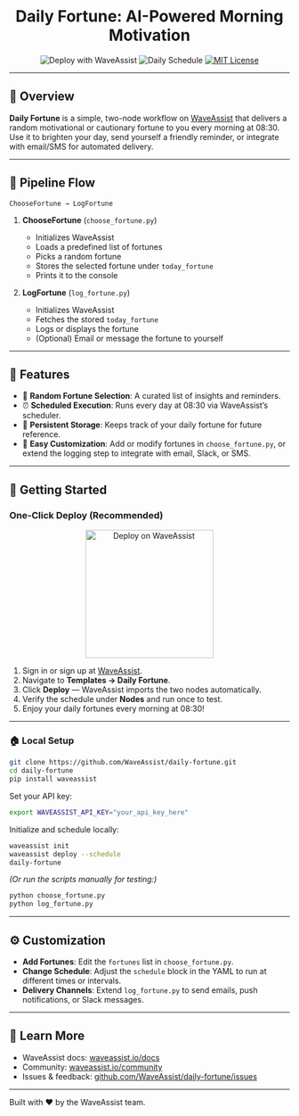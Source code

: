 
<h1 align="center">Daily Fortune: AI-Powered Morning Motivation</h1>
<p align="center">
  <img src="https://img.shields.io/badge/Deploy_with-WaveAssist-007F3B" alt="Deploy with WaveAssist" />
  <img src="https://img.shields.io/badge/Schedule-Daily%20at%2008%3A30-blue" alt="Daily Schedule" />
  <a href="https://opensource.org/licenses/MIT">
    <img src="https://img.shields.io/badge/License-MIT-yellow.svg" alt="MIT License" />
  </a>
</p>

---

## 🚀 Overview

**Daily Fortune** is a simple, two-node workflow on [WaveAssist](https://waveassist.io) that delivers a random motivational or cautionary fortune to you every morning at 08:30. Use it to brighten your day, send yourself a friendly reminder, or integrate with email/SMS for automated delivery.


---

## 🔗 Pipeline Flow

```text
ChooseFortune → LogFortune
```

1. **ChooseFortune** (`choose_fortune.py`)

   * Initializes WaveAssist
   * Loads a predefined list of fortunes
   * Picks a random fortune
   * Stores the selected fortune under `today_fortune`
   * Prints it to the console

2. **LogFortune** (`log_fortune.py`)

   * Initializes WaveAssist
   * Fetches the stored `today_fortune`
   * Logs or displays the fortune
   * (Optional) Email or message the fortune to yourself

---

## 🧰 Features

* 🎲 **Random Fortune Selection**: A curated list of insights and reminders.
* ⏰ **Scheduled Execution**: Runs every day at 08:30 via WaveAssist’s scheduler.
* 💾 **Persistent Storage**: Keeps track of your daily fortune for future reference.
* 🔧 **Easy Customization**: Add or modify fortunes in `choose_fortune.py`, or extend the logging step to integrate with email, Slack, or SMS.

---

## 🎯 Getting Started

### One‑Click Deploy (Recommended)

<p align="center">
  <a href="https://waveassist.io/templates/daily-fortune" target="_blank">
    <img src="https://waveassistapps.s3.us-east-1.amazonaws.com/public/Button.png" alt="Deploy on WaveAssist" width="230" />
  </a>
</p>

1. Sign in or sign up at [WaveAssist](https://waveassist.io).
2. Navigate to **Templates → Daily Fortune**.
3. Click **Deploy** — WaveAssist imports the two nodes automatically.
4. Verify the schedule under **Nodes** and run once to test.
5. Enjoy your daily fortunes every morning at 08:30!

---

### 🏠 Local Setup

```bash
git clone https://github.com/WaveAssist/daily-fortune.git
cd daily-fortune
pip install waveassist
```

Set your API key:

```bash
export WAVEASSIST_API_KEY="your_api_key_here"
```

Initialize and schedule locally:

```bash
waveassist init
waveassist deploy --schedule
daily-fortune
```

*(Or run the scripts manually for testing:)*

```bash
python choose_fortune.py
python log_fortune.py
```

---

## ⚙️ Customization

* **Add Fortunes**: Edit the `fortunes` list in `choose_fortune.py`.
* **Change Schedule**: Adjust the `schedule` block in the YAML to run at different times or intervals.
* **Delivery Channels**: Extend `log_fortune.py` to send emails, push notifications, or Slack messages.

---

## 📖 Learn More

* WaveAssist docs: [waveassist.io/docs](https://waveassist.io/docs)
* Community: [waveassist.io/community](https://waveassist.io/community)
* Issues & feedback: [github.com/WaveAssist/daily-fortune/issues](https://github.com/WaveAssist/daily-fortune/issues)

---

Built with ❤️ by the WaveAssist team.
